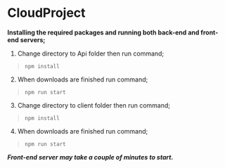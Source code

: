 # CloudProject

**Installing the required packages and running both back-end and front-end  servers;**

 1. Change directory to Api folder then run command;

> `npm install`

 2. When downloads are finished run command;

> `npm run start`

3. Change directory to client folder then run command;

> `npm install`

 4. When downloads are finished run command;

> `npm run start`

***Front-end server may take a couple of minutes to start.***


 
